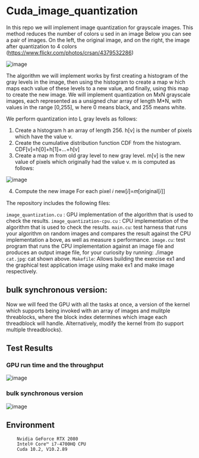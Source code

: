# Cuda_image_quantization

In this repo we will implement image quantization for grayscale
images. This method reduces the number of colors u sed in an image
Below
you can see a pair of images. On the left, the original image, and on
the right, the image after quantization to 4 colors
(https://www.flickr.com/photos/crsan/4379532286)

![image](https://user-images.githubusercontent.com/37774604/116829540-edf65300-abac-11eb-8f85-b46674a6d00d.png)


The algorithm we will implement works by first creating a histogram of the
gray levels in the image, then using the histogram to create a map w hich
maps each value of these levels to a new value, and finally, using this map to
create the new image.
We will implement quantization on MxN grayscale images, each represented
as a unsigned char array of length M*N, with values in the range [0,255],
w here 0 means black, and 255 means white.


We
perform quantization into L gray levels as follows:
1. Create a histogram h an array of length 256. h[v] is the number of pixels
which have the value v.
2. Create the cumulative distribution function CDF from the histogram.
CDF[v]=h[0]+h[1]+...+h[v]
3. Create a map m from old gray level to new gray level. m[v] is the new
value of pixels which originally had the value v.
m is computed as follows:

![image](https://user-images.githubusercontent.com/37774604/116829059-6cea8c00-abab-11eb-8c71-2a8f730fde44.png)

4. Compute the new image For each pixel 𝑖
new[𝑖]=𝑚[original[𝑖]]


The repository includes the following files:

`image_quantization.cu`     : GPU implementation of the algorithm that is used to check the results.
`image_quantization-cpu.cu` : CPU implementation of the algorithm that is used to check the results.
`main.cu`: test harness that runs your algorithm on random images and compares the result against the CPU implementation a bove, as
well as measure s performance.
`image.cu`: test program that runs the CPU implementation against an image file and produces an output image file, for your curiosity by running:
./image <imagefile>
`cat.jpg`:
cat shown above.
`Makefile`: Allows building the exercise ex1 and the graphical test application image using make ex1 and make image respectively.

## bulk synchronous version:  
Now we will feed the GPU with all the tasks at once, a version of the kernel which supports being invoked with an array of
images and mulitple threablocks, where the block index determines which image each
threadblock will handle. Alternatively, modify the kernel from (to support multiple threadblocks).

## Test Results


### GPU run time and the throughput
![image](https://user-images.githubusercontent.com/37774604/116829598-3a419300-abad-11eb-8fe2-9ba3af2c5254.png)

### bulk synchronous version
![image](https://user-images.githubusercontent.com/37774604/116829607-462d5500-abad-11eb-8c03-d3e38a67663f.png)


## Environment
        Nvidia GeForce RTX 2080
        Intel® Core™ i7-4700HQ CPU
        Cuda 10.2, V10.2.89

